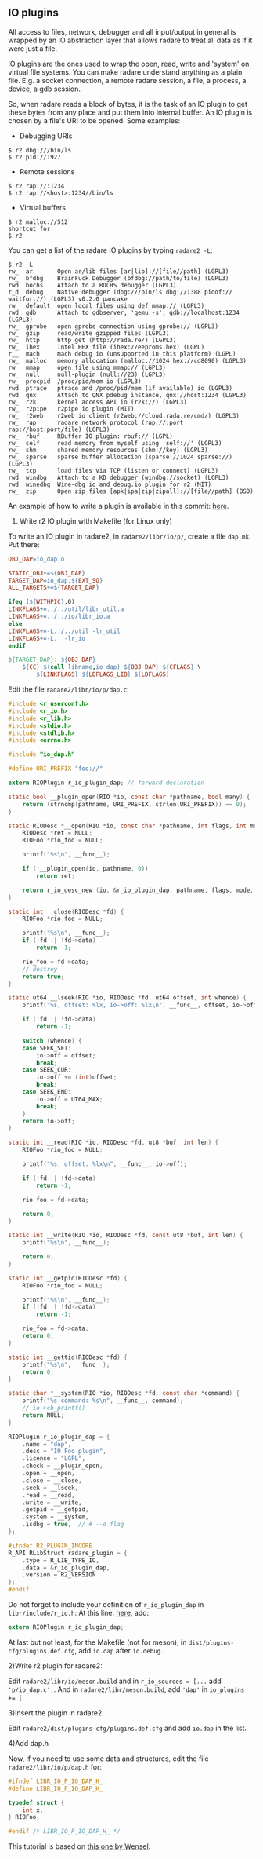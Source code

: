 ## IO plugins

All access to files, network, debugger and all input/output in general is wrapped by an IO abstraction layer that allows radare to treat all data as if it were just a file.

IO plugins are the ones used to wrap the open, read, write and 'system' on virtual file systems. You can make radare understand anything as a plain file. E.g. a socket connection, a remote radare session, a file, a process, a device, a gdb session.

So, when radare reads a block of bytes, it is the task of an IO plugin to get these bytes from any place and put them into internal buffer. An IO plugin is chosen by a file's URI to be opened. Some examples:

* Debugging URIs
```
$ r2 dbg:///bin/ls
$ r2 pid://1927
```
* Remote sessions
```
$ r2 rap://:1234
$ r2 rap://<host>:1234//bin/ls
```
* Virtual buffers
```
$ r2 malloc://512
shortcut for
$ r2 -
```
You can get a list of the radare IO plugins by typing `radare2 -L`:
```
$ r2 -L
rw_  ar       Open ar/lib files [ar|lib]://[file//path] (LGPL3)
rw_  bfdbg    BrainFuck Debugger (bfdbg://path/to/file) (LGPL3)
rwd  bochs    Attach to a BOCHS debugger (LGPL3)
r_d  debug    Native debugger (dbg:///bin/ls dbg://1388 pidof:// waitfor://) (LGPL3) v0.2.0 pancake
rw_  default  open local files using def_mmap:// (LGPL3)
rwd  gdb      Attach to gdbserver, 'qemu -s', gdb://localhost:1234 (LGPL3)
rw_  gprobe   open gprobe connection using gprobe:// (LGPL3)
rw_  gzip     read/write gzipped files (LGPL3)
rw_  http     http get (http://rada.re/) (LGPL3)
rw_  ihex     Intel HEX file (ihex://eeproms.hex) (LGPL)
r__  mach     mach debug io (unsupported in this platform) (LGPL)
rw_  malloc   memory allocation (malloc://1024 hex://cd8090) (LGPL3)
rw_  mmap     open file using mmap:// (LGPL3)
rw_  null     null-plugin (null://23) (LGPL3)
rw_  procpid  /proc/pid/mem io (LGPL3)
rwd  ptrace   ptrace and /proc/pid/mem (if available) io (LGPL3)
rwd  qnx      Attach to QNX pdebug instance, qnx://host:1234 (LGPL3)
rw_  r2k      kernel access API io (r2k://) (LGPL3)
rw_  r2pipe   r2pipe io plugin (MIT)
rw_  r2web    r2web io client (r2web://cloud.rada.re/cmd/) (LGPL3)
rw_  rap      radare network protocol (rap://:port rap://host:port/file) (LGPL3)
rw_  rbuf     RBuffer IO plugin: rbuf:// (LGPL)
rw_  self     read memory from myself using 'self://' (LGPL3)
rw_  shm      shared memory resources (shm://key) (LGPL3)
rw_  sparse   sparse buffer allocation (sparse://1024 sparse://) (LGPL3)
rw_  tcp      load files via TCP (listen or connect) (LGPL3)
rwd  windbg   Attach to a KD debugger (windbg://socket) (LGPL3)
rwd  winedbg  Wine-dbg io and debug.io plugin for r2 (MIT)
rw_  zip      Open zip files [apk|ipa|zip|zipall]://[file//path] (BSD)
```

An example of how to write a plugin is available in this commit: [here](https://github.com/radareorg/radare2/pull/20574/commits/f9abd3026c37961a485656447eff7bff616322bf).


1) Write r2 IO plugin with Makefile (for Linux only)

To write an IO plugin in radare2, in `radare2/libr/io/p/`, create a file `dap.mk`. Put there:

```Makefile
OBJ_DAP=io_dap.o

STATIC_OBJ+=${OBJ_DAP}
TARGET_DAP=io_dap.${EXT_SO}
ALL_TARGETS+=${TARGET_DAP}

ifeq (${WITHPIC},0)
LINKFLAGS+=../../util/libr_util.a
LINKFLAGS+=../../io/libr_io.a
else
LINKFLAGS+=-L../../util -lr_util
LINKFLAGS+=-L.. -lr_io
endif

${TARGET_DAP}: ${OBJ_DAP}
	${CC} $(call libname,io_dap) ${OBJ_DAP} ${CFLAGS} \
		${LINKFLAGS} ${LDFLAGS_LIB} $(LDFLAGS)
```

Edit the file `radare2/libr/io/p/dap.c`:

```c
#include <r_userconf.h>
#include <r_io.h>
#include <r_lib.h>
#include <stdio.h>
#include <stdlib.h>
#include <errno.h>

#include "io_dap.h"

#define URI_PREFIX "foo://"

extern RIOPlugin r_io_plugin_dap; // forward declaration

static bool __plugin_open(RIO *io, const char *pathname, bool many) {
    return (strncmp(pathname, URI_PREFIX, strlen(URI_PREFIX)) == 0);
}

static RIODesc *__open(RIO *io, const char *pathname, int flags, int mode) {
    RIODesc *ret = NULL;
    RIOFoo *rio_foo = NULL;

    printf("%s\n", __func__);

    if (!__plugin_open(io, pathname, 0))
        return ret;

    return r_io_desc_new (io, &r_io_plugin_dap, pathname, flags, mode, rio_foo);
}

static int __close(RIODesc *fd) {
    RIOFoo *rio_foo = NULL;

    printf("%s\n", __func__);
    if (!fd || !fd->data)
        return -1;

    rio_foo = fd->data;
    // destroy
    return true;
}

static ut64 __lseek(RIO *io, RIODesc *fd, ut64 offset, int whence) {
    printf("%s, offset: %lx, io->off: %lx\n", __func__, offset, io->off);

    if (!fd || !fd->data)
        return -1;

    switch (whence) {
    case SEEK_SET:
        io->off = offset;
        break;
    case SEEK_CUR:
        io->off += (int)offset;
        break;
    case SEEK_END:
        io->off = UT64_MAX;
        break;
    }
    return io->off;
}

static int __read(RIO *io, RIODesc *fd, ut8 *buf, int len) {
    RIOFoo *rio_foo = NULL;

    printf("%s, offset: %lx\n", __func__, io->off);

    if (!fd || !fd->data)
        return -1;

    rio_foo = fd->data;

    return 0;
}

static int __write(RIO *io, RIODesc *fd, const ut8 *buf, int len) {
    printf("%s\n", __func__);

    return 0;
}

static int __getpid(RIODesc *fd) {
    RIOFoo *rio_foo = NULL;

    printf("%s\n", __func__);
    if (!fd || !fd->data)
        return -1;

    rio_foo = fd->data;
    return 0;
}

static int __gettid(RIODesc *fd) {
    printf("%s\n", __func__);
    return 0;
}

static char *__system(RIO *io, RIODesc *fd, const char *command) {
    printf("%s command: %s\n", __func__, command);
    // io->cb_printf()
    return NULL;
}

RIOPlugin r_io_plugin_dap = {
    .name = "dap",
    .desc = "IO Foo plugin",
    .license = "LGPL",
    .check = __plugin_open,
    .open = __open,
    .close = __close,
    .seek = __lseek,
    .read = __read,
    .write = __write,
    .getpid = __getpid,
    .system = __system,
    .isdbg = true,  // # --d flag
};

#ifndef R2_PLUGIN_INCORE
R_API RLibStruct radare_plugin = {
    .type = R_LIB_TYPE_IO,
    .data = &r_io_plugin_dap,
    .version = R2_VERSION
};
#endif
```

Do not forget to include your definition of `r_io_plugin_dap` in `libr/include/r_io.h`:
At this line: [here](https://github.com/radareorg/radare2/blob/f9abd3026c37961a485656447eff7bff616322bf/libr/include/r_io.h#L590), add:
```c
extern RIOPlugin r_io_plugin_dap;
```

At last but not least, for the Makefile (not for meson), in `dist/plugins-cfg/plugins.def.cfg`, add `io.dap` after `io.debug`.

2)Write r2 plugin for radare2:

Edit `radare2/libr/io/meson.build` and in `r_io_sources = [...` add `'p/io_dap.c',`. And in `radare2/libr/meson.build`, add `'dap'` in `io_plugins += [`.

3)Insert the plugin in radare2

Edit `radare2/dist/plugins-cfg/plugins.def.cfg` and add `io.dap` in the list.

4)Add dap.h

Now, if you need to use some data and structures, edit the file `radare2/libr/io/p/dap.h` for:

```c
#ifndef LIBR_IO_P_IO_DAP_H_
#define LIBR_IO_P_IO_DAP_H_

typedef struct {
	int x;
} RIOFoo;

#endif /* LIBR_IO_P_IO_DAP_H_ */
```

This tutorial is based on [this one by Wensel](https://wenzel.github.io/2018/04/15/radare2-io-plugin-tutorial.html).
